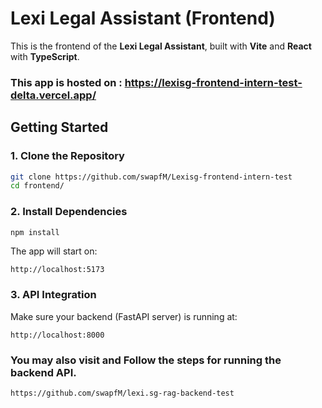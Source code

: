 # Lexi Legal Assistant (Frontend)

This is the frontend of the **Lexi Legal Assistant**, built with **Vite** and **React** with **TypeScript**.

### This app is hosted on :  https://lexisg-frontend-intern-test-delta.vercel.app/

## Getting Started

### 1. Clone the Repository

```bash
git clone https://github.com/swapfM/Lexisg-frontend-intern-test
cd frontend/
```

### 2. Install Dependencies
```bash
npm install
```
The app will start on:
```
http://localhost:5173
```

### 3. API Integration

Make sure your backend (FastAPI server) is running at:

```
http://localhost:8000
```
### You may also visit and Follow the steps for running the backend API.
```
https://github.com/swapfM/lexi.sg-rag-backend-test
```


